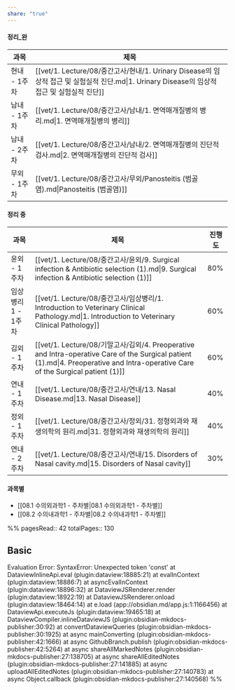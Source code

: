 ```yaml
---
share: "true"
---
```


#### 정리_완

| 과목       | 제목                                                                                                          |
| -------- | ----------------------------------------------------------------------------------------------------------- |
| 현내 - 1주차 | [[vet/1. Lecture/08/중간고사/현내/1. Urinary Disease의 임상적 접근 및 실험실적 진단.md\|1. Urinary Disease의 임상적 접근 및 실험실적 진단]] |
| 남내 - 1주차 | [[vet/1. Lecture/08/중간고사/남내/1. 면역매개질병의 병리.md\|1. 면역매개질병의 병리]]                                               |
| 남내 - 2주차 | [[vet/1. Lecture/08/중간고사/남내/2. 면역매개질병의 진단적 검사.md\|2. 면역매개질병의 진단적 검사]]                                       |
| 무외 - 1주차 | [[vet/1. Lecture/08/중간고사/무외/Panosteitis (범골염).md\|Panosteitis (범골염)]]                                       |


#### 정리 중
| 과목          | 제목                                                                                                                                                                          | 진행도 |
| ----------- | --------------------------------------------------------------------------------------------------------------------------------------------------------------------------- | --- |
| 윤외 - 1주차    | [[vet/1. Lecture/08/중간고사/윤외/9. Surgical infection & Antibiotic selection (1).md\|9. Surgical infection & Antibiotic selection (1)]]                                         | 80% |
| 임상병리1 - 1주차 | [[vet/1. Lecture/08/중간고사/임상병리/1. Introduction to Veterinary Clinical Pathology.md\|1. Introduction to Veterinary Clinical Pathology]]                                       | 60% |
| 김외 - 1주차    | [[vet/1. Lecture/08/기말고사/김외/4. Preoperative and Intra-operative Care of the Surgical patient (1).md\|4. Preoperative and Intra-operative Care of the Surgical patient (1)]] | 60% |
| 연내 - 1주차    | [[vet/1. Lecture/08/중간고사/연내/13. Nasal Disease.md\|13. Nasal Disease]]                                                                                                       | 40% |
| 정외 - 1주차    | [[vet/1. Lecture/08/중간고사/정외/31. 정형외과와 재생의학의 원리.md\|31. 정형외과와 재생의학의 원리]]                                                                                                     | 40% |
| 연내 - 2주차    | [[vet/1. Lecture/08/중간고사/연내/15. Disorders of Nasal cavity.md\|15. Disorders of Nasal cavity]]                                                                               | 30% |




#### 과목별
- [[08.1 수의외과학1 - 주차별|08.1 수의외과학1 - 주차별]]
- [[08.2 수의내과학1 - 주차별|08.2 수의내과학1 - 주차별]]

%%
pagesRead:: 42
totalPages:: 130

## Basic 

Evaluation Error: SyntaxError: Unexpected token 'const'
    at DataviewInlineApi.eval (plugin:dataview:18885:21)
    at evalInContext (plugin:dataview:18886:7)
    at asyncEvalInContext (plugin:dataview:18896:32)
    at DataviewJSRenderer.render (plugin:dataview:18922:19)
    at DataviewJSRenderer.onload (plugin:dataview:18464:14)
    at e.load (app://obsidian.md/app.js:1:1166456)
    at DataviewApi.executeJs (plugin:dataview:19465:18)
    at DataviewCompiler.inlineDataviewJS (plugin:obsidian-mkdocs-publisher:30:92)
    at convertDataviewQueries (plugin:obsidian-mkdocs-publisher:30:1925)
    at async mainConverting (plugin:obsidian-mkdocs-publisher:42:1666)
    at async GithubBranch.publish (plugin:obsidian-mkdocs-publisher:42:5264)
    at async shareAllMarkedNotes (plugin:obsidian-mkdocs-publisher:27:138705)
    at async shareAllEditedNotes (plugin:obsidian-mkdocs-publisher:27:141885)
    at async uploadAllEditedNotes (plugin:obsidian-mkdocs-publisher:27:140783)
    at async Object.callback (plugin:obsidian-mkdocs-publisher:27:140568)
%%
